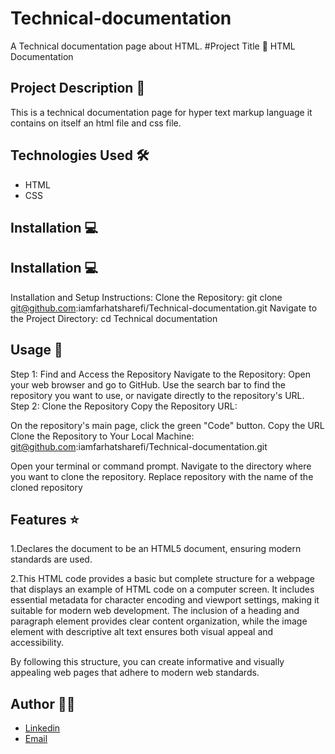 # Technical-documentation
A Technical documentation page about HTML.
 #Project Title 🚀
HTML Documentation

## Project Description 📝

This is a technical documentation page for hyper text markup language it contains on itself an html file and css file.


## Technologies Used 🛠️


- HTML
- CSS

## Installation 💻
## Installation 💻
Installation and Setup Instructions:
Clone the Repository:
git clone git@github.com:iamfarhatsharefi/Technical-documentation.git
Navigate to the Project Directory:
cd Technical documentation

## Usage 🎯

Step 1: Find and Access the Repository
Navigate to the Repository:
Open your web browser and go to GitHub.
Use the search bar to find the repository you want to use, or navigate directly to the repository's URL.
Step 2: Clone the Repository
Copy the Repository URL:

On the repository's main page, click the green "Code" button.
Copy the URL 
Clone the Repository to Your Local Machine:
git@github.com:iamfarhatsharefi/Technical-documentation.git

Open your terminal or command prompt.
Navigate to the directory where you want to clone the repository.
Replace repository with the name of the cloned repository

## Features ⭐
1.Declares the document to be an HTML5 document, ensuring modern standards are used.

2.This HTML code provides a basic but complete structure for a webpage that displays an example of HTML code on a computer screen. It includes essential metadata for character encoding and viewport settings, making it suitable for modern web development. The inclusion of a heading and paragraph element provides clear content organization, while the image element with descriptive alt text ensures both visual appeal and accessibility.

By following this structure, you can create informative and visually appealing web pages that adhere to modern web standards.

## Author 👩‍💻
- [Linkedin](https://www.linkedin.com/in/farhat-sharefi-13a101309?utm_source=share&utm_campaign=share_via&utm_content=profile&utm_medium=android_app)
- [Email](sharefifarhat@gmail.com)